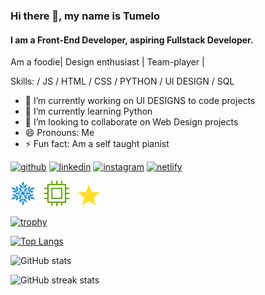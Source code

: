 ### Hi there 👋, my name is Tumelo
#### I am a  Front-End Developer, aspiring Fullstack Developer.
Am a foodie| Design enthusiast |  Team-player |

Skills: / JS / HTML / CSS / PYTHON / UI DESIGN / SQL

- 🔭 I’m currently working on UI DESIGNS to code projects
- 🌱 I’m currently learning  Python 
- 👯 I’m looking to collaborate on Web Design projects 
- 😄 Pronouns: Me
- ⚡ Fun fact: Am  a self taught pianist 


[<img src='https://cdn.jsdelivr.net/npm/simple-icons@3.0.1/icons/github.svg' alt='github' height='40'>](https://github.com/webbtumelo)  [<img src='https://cdn.jsdelivr.net/npm/simple-icons@3.0.1/icons/linkedin.svg' alt='linkedin' height='40'>](https://www.linkedin.com/in/webbtumelo/)  [<img src='https://cdn.jsdelivr.net/npm/simple-icons@3.0.1/icons/instagram.svg' alt='instagram' height='40'>](https://www.instagram.com/naytive/)  [<img src='https://cdn.jsdelivr.net/npm/simple-icons@3.0.1/icons/netlify.svg' alt='netlify' height='40'>](webbtumelo)  

<a href='https://archiveprogram.github.com/'><img src='https://raw.githubusercontent.com/acervenky/animated-github-badges/master/assets/acbadge.gif' width='40' height='40'></a> <a href='https://docs.github.com/en/developers'><img src='https://raw.githubusercontent.com/acervenky/animated-github-badges/master/assets/devbadge.gif' width='40' height='40'></a> <a href='https://stars.github.com/'><img src='https://raw.githubusercontent.com/acervenky/animated-github-badges/master/assets/starbadge.gif' width='35' height='35'></a> 

[![trophy](https://github-profile-trophy.vercel.app/?username=webbtumelo)](https://github.com/ryo-ma/github-profile-trophy)

[![Top Langs](https://github-readme-stats.vercel.app/api/top-langs/?username=webbtumelo)](https://github.com/anuraghazra/github-readme-stats)

![GitHub stats](https://github-readme-stats.vercel.app/api?username=webbtumelo&show_icons=true)  

![GitHub streak stats](https://streak-stats.demolab.com/?user=webbtumelo)  



